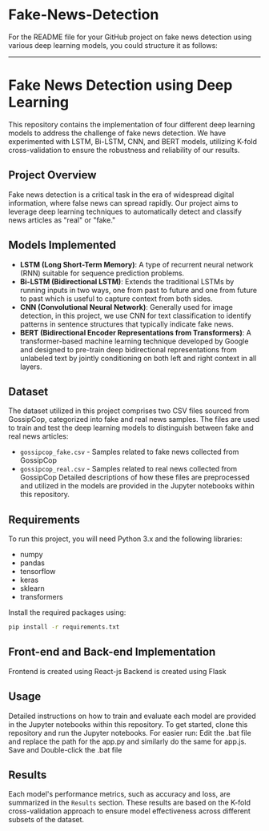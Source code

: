 # Fake-News-Detection
For the README file for your GitHub project on fake news detection using various deep learning models, you could structure it as follows:

---

# Fake News Detection using Deep Learning

This repository contains the implementation of four different deep learning models to address the challenge of fake news detection. We have experimented with LSTM, Bi-LSTM, CNN, and BERT models, utilizing K-fold cross-validation to ensure the robustness and reliability of our results.

## Project Overview

Fake news detection is a critical task in the era of widespread digital information, where false news can spread rapidly. Our project aims to leverage deep learning techniques to automatically detect and classify news articles as "real" or "fake."

## Models Implemented

- **LSTM (Long Short-Term Memory)**: A type of recurrent neural network (RNN) suitable for sequence prediction problems.
- **Bi-LSTM (Bidirectional LSTM)**: Extends the traditional LSTMs by running inputs in two ways, one from past to future and one from future to past which is useful to capture context from both sides.
- **CNN (Convolutional Neural Network)**: Generally used for image detection, in this project, we use CNN for text classification to identify patterns in sentence structures that typically indicate fake news.
- **BERT (Bidirectional Encoder Representations from Transformers)**: A transformer-based machine learning technique developed by Google and designed to pre-train deep bidirectional representations from unlabeled text by jointly conditioning on both left and right context in all layers.

## Dataset

The dataset utilized in this project comprises two CSV files sourced from GossipCop, categorized into fake and real news samples. The files are used to train and test the deep learning models to distinguish between fake and real news articles:
 - `gossipcop_fake.csv` - Samples related to fake news collected from GossipCop
  - `gossipcop_real.csv` - Samples related to real news collected from GossipCop
Detailed descriptions of how these files are preprocessed and utilized in the models are provided in the Jupyter notebooks within this repository.

## Requirements

To run this project, you will need Python 3.x and the following libraries:
- numpy
- pandas
- tensorflow
- keras
- sklearn
- transformers

Install the required packages using:
```bash
pip install -r requirements.txt
```
## Front-end and Back-end Implementation

Frontend is created using React-js
Backend is created using Flask 
## Usage

Detailed instructions on how to train and evaluate each model are provided in the Jupyter notebooks within this repository. To get started, clone this repository and run the Jupyter notebooks.
For easier run: Edit the .bat file and replace the path for the app.py and similarly do the same for app.js.
Save and Double-click the .bat file

## Results

Each model's performance metrics, such as accuracy and loss, are summarized in the `Results` section. These results are based on the K-fold cross-validation approach to ensure model effectiveness across different subsets of the dataset.


